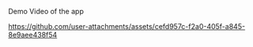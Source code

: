 Demo Video of the app

https://github.com/user-attachments/assets/cefd957c-f2a0-405f-a845-8e9aee438f54


